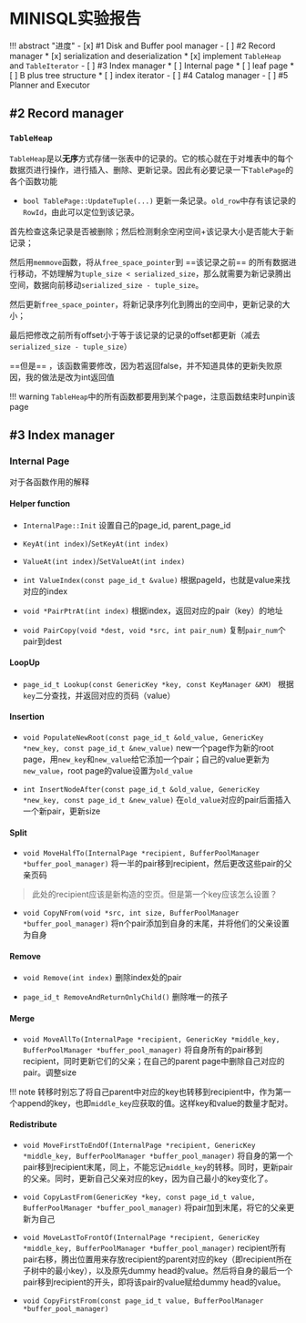 # MINISQL实验报告
!!! abstract "进度"
    - [x] #1 Disk and Buffer pool manager
    - [ ] #2 Record manager
        * [x] serialization and deserialization
        * [x] implement `TableHeap` and `TableIterator`
    - [ ] #3 Index manager
        * [ ] Internal page
        * [ ] leaf page
        * [ ] B plus tree structure
        * [ ] index iterator
    - [ ] #4 Catalog manager
    - [ ] #5 Planner and Executor

## #2 Record manager
### `TableHeap`
`TableHeap`是以**无序**方式存储一张表中的记录的。它的核心就在于对堆表中的每个数据页进行操作，进行插入、删除、更新记录。因此有必要记录一下`TablePage`的各个函数功能

+ `bool TablePage::UpdateTuple(...)`
更新一条记录。`old_row`中存有该记录的`RowId`，由此可以定位到该记录。

首先检查这条记录是否被删除；然后检测剩余空闲空间+该记录大小是否能大于新记录；

然后用`memmove`函数，将从`free_space_pointer`到 ==该记录之前== 的所有数据进行移动，不妨理解为`tuple_size < serialized_size`，那么就需要为新记录腾出空间，数据向前移动`serialized_size - tuple_size`。

然后更新`free_space_pointer`，将新记录序列化到腾出的空间中，更新记录的大小；

最后把修改之前所有offset小于等于该记录的记录的offset都更新（减去`serialized_size - tuple_size`）

==但是== ，该函数需要修改，因为若返回false，并不知道具体的更新失败原因，我的做法是改为int返回值

!!! warning 
    `TableHeap`中的所有函数都要用到某个page，注意函数结束时unpin该page

## #3 Index manager
### Internal Page
对于各函数作用的解释
#### Helper function
+ `InternalPage::Init`
设置自己的page_id, parent_page_id

+ `KeyAt(int index)`/`SetKeyAt(int index)`

+ `ValueAt(int index)`/`SetValueAt(int index)`

+ `int ValueIndex(const page_id_t &value)`
根据pageId，也就是value来找对应的index

+ `void *PairPtrAt(int index)`
根据index，返回对应的pair（key）的地址

+ `void PairCopy(void *dest, void *src, int pair_num)`
复制`pair_num`个pair到dest

#### LoopUp
+ `page_id_t Lookup(const GenericKey *key, const KeyManager &KM) `
根据`key`二分查找，并返回对应的页码（value）

#### Insertion
+ `void PopulateNewRoot(const page_id_t &old_value, GenericKey *new_key, const page_id_t &new_value)`
new一个page作为新的root page，用`new_key`和`new_value`给它添加一个pair；自己的value更新为`new_value`，root page的value设置为`old_value`

+ `int InsertNodeAfter(const page_id_t &old_value, GenericKey *new_key, const page_id_t &new_value)`
在`old_value`对应的pair后面插入一个新pair，更新size

#### Split
+ `void MoveHalfTo(InternalPage *recipient, BufferPoolManager *buffer_pool_manager)`
将一半的pair移到recipient，然后更改这些pair的父亲页码

> 此处的recipient应该是新构造的空页。但是第一个key应该怎么设置？

+ `void CopyNFrom(void *src, int size, BufferPoolManager *buffer_pool_manager)`
将n个pair添加到自身的末尾，并将他们的父亲设置为自身

#### Remove
+ `void Remove(int index)`
删除index处的pair

+ `page_id_t RemoveAndReturnOnlyChild()`
删除唯一的孩子

#### Merge
+ `void MoveAllTo(InternalPage *recipient, GenericKey *middle_key, BufferPoolManager *buffer_pool_manager)`
将自身所有的pair移到recipient，同时更新它们的父亲；在自己的parent page中删除自己对应的pair。调整size

!!! note
    转移时别忘了将自己parent中对应的key也转移到recipient中，作为第一个append的key，也即`middle_key`应获取的值。这样key和value的数量才配对。

#### Redistribute
+ `void MoveFirstToEndOf(InternalPage *recipient, GenericKey *middle_key, BufferPoolManager *buffer_pool_manager)`
将自身的第一个pair移到recipient末尾，同上，不能忘记`middle_key`的转移。同时，更新pair的父亲。同时，更新自己父亲对应的key，因为自己最小的key变化了。

+ `void CopyLastFrom(GenericKey *key, const page_id_t value, BufferPoolManager *buffer_pool_manager)`
将pair加到末尾，将它的父亲更新为自己

+ `void MoveLastToFrontOf(InternalPage *recipient, GenericKey *middle_key, BufferPoolManager *buffer_pool_manager)`
recipient所有pair右移，腾出位置用来存放recipient的parent对应的key（即recipient所在子树中的最小key），以及原先dummy head的value。然后将自身的最后一个pair移到recipient的开头，即将该pair的value赋给dummy head的value。

+ `void CopyFirstFrom(const page_id_t value, BufferPoolManager *buffer_pool_manager)`



